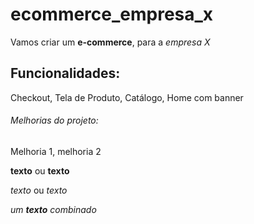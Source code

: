 # ecommerce_empresa_x

Vamos criar um **e-commerce**, para a *empresa X*

## Funcionalidades:

Checkout, Tela de Produto, Catálogo, Home com banner

###### Melhorias do projeto:

Melhoria 1, melhoria 2

**texto** ou __texto__

*texto* ou _texto_

_um **texto** combinado_

